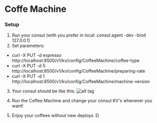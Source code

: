 # Coffe Machine

### Setup
1. Run your consul (with you prefer in local: consul agent -dev -bind 127.0.0.1)
2. Set parameters:
  * curl -X PUT -d espresso http://localhost:8500/v1/kv/config/CoffeeMachine/coffee-type
  * curl -X PUT -d 5 http://localhost:8500/v1/kv/config/CoffeeMachine/preparing-rate
  * curl -X PUT -d 1 http://localhost:8500/v1/kv/config/CoffeeMachine/machine-version

3. Your consul should be like this:
![alt tag](http://i.imgur.com/oIRWGnC.png)

4. Run the Coffee Machine and change your consul KV's whenever you want!

5. Enjoy your coffees without new deploys :D


